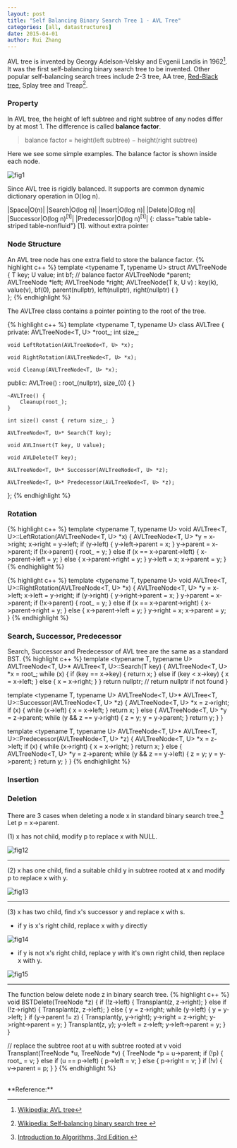 ```yaml
---
layout: post
title: "Self Balancing Binary Search Tree 1 - AVL Tree"
categories: [all, datastructures]
date: 2015-04-01
author: Rui Zhang
---
```


AVL tree is invented by Georgy Adelson-Velsky and Evgenii Landis in 1962[^1]. It was the first self-balancing binary search tree to be invented. Other popular self-balancing search trees include 2-3 tree, AA tree, [Red-Black tree](http://rayz-o.github.io/blog/2015/04/16/Red-Black-Tree), Splay tree and Treap[^2].

### Property
In AVL tree, the height of left subtree and right subtree of any nodes differ by at most 1. The difference is called **balance factor**.

> balance factor = height(left subtree) − height(right subtree)

Here we see some simple examples. The balance factor is shown inside each node.

![fig1]  

Since AVL tree is rigidly balanced. It supports are common dynamic dictionary operation in O(log n).

|Space|O(n)|
|Search|O(log n)|
|Insert|O(log n)|
|Delete|O(log n)|
|Successor|O(log n)<sup>[1]</sup>|
|Predecessor|O(log n)<sup>[1]</sup>|
{: class="table table-striped table-nonfluid"}
[1]. without extra pointer

### Node Structure
An AVL tree node has one extra field to store the balance factor.
{% highlight c++ %}
template <typename T, typename U>
struct AVLTreeNode {
    T key;
    U value;
    int bf;      // balance factor
    AVLTreeNode *parent;
    AVLTreeNode *left;
    AVLTreeNode *right;
    AVLTreeNode(T k, U v) : key(k), value(v), bf(0),
                            parent(nullptr), left(nullptr), right(nullptr) { }    
};
{% endhighlight %}

The AVLTree class contains a pointer pointing to the root of the tree.

{% highlight c++ %}
template <typename T, typename U>
class AVLTree {
private:
    AVLTreeNode<T, U> *root_;
    int size_;

    void LeftRotation(AVLTreeNode<T, U> *x);

    void RightRotation(AVLTreeNode<T, U> *x);
   
    void Cleanup(AVLTreeNode<T, U> *x);
public:
    AVLTree() : root_(nullptr), size_(0) { }

    ~AVLTree() { 
        Cleanup(root_);        
    }

    int size() const { return size_; }

    AVLTreeNode<T, U>* Search(T key);

    void AVLInsert(T key, U value);  

    void AVLDelete(T key);

    AVLTreeNode<T, U>* Successor(AVLTreeNode<T, U> *z);

    AVLTreeNode<T, U>* Predecessor(AVLTreeNode<T, U> *z);
};
{% endhighlight %}

### Rotation

{% highlight c++ %}
template <typename T, typename U>
void AVLTree<T, U>::LeftRotation(AVLTreeNode<T, U> *x) {
    AVLTreeNode<T, U> *y = x->right;
    x->right = y->left;
    if (y->left) {
        y->left->parent = x;
    }
    y->parent = x->parent;
    if (!x->parent) {
        root_ = y;
    } else if (x == x->parent->left) {
        x->parent->left = y;
    } else {
        x->parent->right = y;
    }
    y->left = x;
    x->parent = y;
}
{% endhighlight %}

{% highlight c++ %}
template <typename T, typename U>
void AVLTree<T, U>::RightRotation(AVLTreeNode<T, U> *x) {
    AVLTreeNode<T, U> *y = x->left;
    x->left = y->right;
    if (y->right) {
        y->right->parent = x;
    }
    y->parent = x->parent;
    if (!x->parent) {
        root_ = y;
    } else if (x == x->parent->right) {
        x->parent->right = y;
    } else {
        x->parent->left = y;
    }
    y->right = x;
    x->parent = y;
}
{% endhighlight %}

### Search, Successor, Predecessor
Search, Successor and Predecessor of AVL tree are the same as a standard BST.
{% highlight c++ %}
template <typename T, typename U>
AVLTreeNode<T, U>* AVLTree<T, U>::Search(T key) {
    AVLTreeNode<T, U> *x = root_;
    while (x) {
        if (key == x->key) {
            return x;
        }
        else if (key < x->key) {
            x = x->left;
        }
        else {
            x = x->right;
        }
    }
    return nullptr;  // return nullptr if not found
}

template <typename T, typename U>
AVLTreeNode<T, U>* AVLTree<T, U>::Successor(AVLTreeNode<T, U> *z) {
    AVLTreeNode<T, U> *x = z->right;
    if (x) {
        while (x->left) {
            x = x->left;
        }
        return x;
    }
    else {
        AVLTreeNode<T, U> *y = z->parent;
        while (y && z == y->right) {
            z = y;
            y = y->parent;
        }
        return y;
    }
}

template <typename T, typename U>
AVLTreeNode<T, U>* AVLTree<T, U>::Predecessor(AVLTreeNode<T, U> *z) {
    AVLTreeNode<T, U> *x = z->left;
    if (x) {
        while (x->right) {
            x = x->right;
        }
        return x;
    }
    else {
        AVLTreeNode<T, U> *y = z->parent;
        while (y && z == y->left) {
            z = y;
            y = y->parent;
        }
        return y;
    }
}
{% endhighlight %}

### Insertion
 

### Deletion
There are 3 cases when deleting a node x in standard binary search tree.[^3] Let p = x->parent. 

(1) x has not child, modify p to replace x with NULL.

![fig12]

-------------------------------------------------------

(2) x has one child, find a suitable child y in subtree rooted at x and modify p to replace x with y.

![fig13]

-------------------------------------------------------

(3) x has two child, find x's successor y and replace x with s.

* if y is x's right child, replace x with y directly

![fig14]

* if y is not x's right child, replace y with it's own right child, then replace x with y.

![fig15]

-------------------------------------------------------

The function below delete node z in binary search tree.
{% highlight c++ %}
void BSTDelete(TreeNode *z) {
    if (!z->left) {
        Transplant(z, z->right);
    } else if (!z->right) {
        Transplant(z, z->left);
    } else {
        y = z->right;
        while (y->left) {
            y = y->left;
        }
        if (y->parent != z) {
            Transplant(y, y->right);
            y->right = z->right;
            y->right->parent = y;
        }
        Transplant(z, y);
        y->left = z->left;
        y->left->parent = y;
    }
}

// replace the subtree root at u with subtree rooted at v
void Transplant(TreeNode *u, TreeNode *v) {
    TreeNode *p = u->parent;
    if (!p) {
        root_ = v;
    } else if (u == p->left) {
        p->left = v;
    } else {
        p->right = v;
    }
    if (!v) {
        v->parent = p;
    }
}
{% endhighlight %}
<br>

<br>
**Reference:**

[^1]: [Wikipedia: AVL tree](https://en.wikipedia.org/wiki/AVL_tree)

[^2]: [Wikipedia: Self-balancing binary search tree ](https://en.wikipedia.org/wiki/Self-balancing_binary_search_tree)

[^3]: [Introduction to Algorithms, 3rd Edition ](http://www.amazon.com/Introduction-Algorithms-Edition-Thomas-Cormen/dp/0262033844)

[fig1]: /assets/AVLTree/fig1.png

[fig12]: /assets/AVLTree/fig12.png

[fig13]: /assets/AVLTree/fig13.png

[fig14]: /assets/AVLTree/fig14.png

[fig15]: /assets/AVLTree/fig15.png
